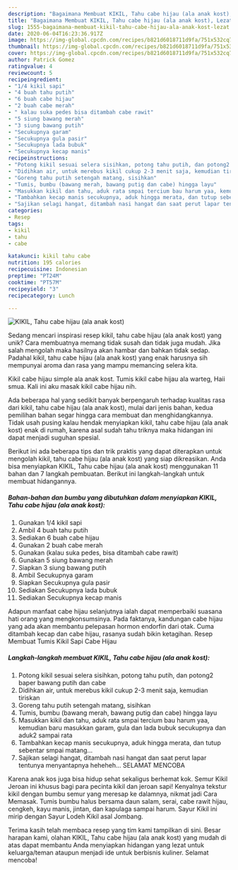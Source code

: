 ```yaml
---
description: "Bagaimana Membuat KIKIL, Tahu cabe hijau (ala anak kost), Lezat"
title: "Bagaimana Membuat KIKIL, Tahu cabe hijau (ala anak kost), Lezat"
slug: 1555-bagaimana-membuat-kikil-tahu-cabe-hijau-ala-anak-kost-lezat
date: 2020-06-04T16:23:36.917Z
image: https://img-global.cpcdn.com/recipes/b821d6018711d9fa/751x532cq70/kikil-tahu-cabe-hijau-ala-anak-kost-foto-resep-utama.jpg
thumbnail: https://img-global.cpcdn.com/recipes/b821d6018711d9fa/751x532cq70/kikil-tahu-cabe-hijau-ala-anak-kost-foto-resep-utama.jpg
cover: https://img-global.cpcdn.com/recipes/b821d6018711d9fa/751x532cq70/kikil-tahu-cabe-hijau-ala-anak-kost-foto-resep-utama.jpg
author: Patrick Gomez
ratingvalue: 4
reviewcount: 5
recipeingredient:
- "1/4 kikil sapi"
- "4 buah tahu putih"
- "6 buah cabe hijau"
- "2 buah cabe merah"
- " kalau suka pedes bisa ditambah cabe rawit"
- "5 siung bawang merah"
- "3 siung bawang putih"
- "Secukupnya garam"
- "Secukupnya gula pasir"
- "Secukupnya lada bubuk"
- "Secukupnya kecap manis"
recipeinstructions:
- "Potong kikil sesuai selera sisihkan, potong tahu putih, dan potong2 baper bawang putih dan cabe"
- "Didihkan air, untuk merebus kikil cukup 2-3 menit saja, kemudian tiriskan"
- "Goreng tahu putih setengah matang, sisihkan"
- "Tumis, bumbu (bawang merah, bawang putig dan cabe) hingga layu"
- "Masukkan kikil dan tahu, aduk rata smpai tercium bau harum yaa, kemudian baru masukkan garam, gula dan lada bubuk secukupnya dan aduk2 sampai rata"
- "Tambahkan kecap manis secukupnya, aduk hingga merata, dan tutup sebentar smpai matang..."
- "Sajikan selagi hangat, ditambah nasi hangat dan saat perut lapar tentunya menyantapnya heheheh... SELAMAT MENCOBA"
categories:
- Resep
tags:
- kikil
- tahu
- cabe

katakunci: kikil tahu cabe 
nutrition: 195 calories
recipecuisine: Indonesian
preptime: "PT24M"
cooktime: "PT57M"
recipeyield: "3"
recipecategory: Lunch

---
```



![KIKIL, Tahu cabe hijau (ala anak kost)](https://img-global.cpcdn.com/recipes/b821d6018711d9fa/751x532cq70/kikil-tahu-cabe-hijau-ala-anak-kost-foto-resep-utama.jpg)

Sedang mencari inspirasi resep kikil, tahu cabe hijau (ala anak kost) yang unik? Cara membuatnya memang tidak susah dan tidak juga mudah. Jika salah mengolah maka hasilnya akan hambar dan bahkan tidak sedap. Padahal kikil, tahu cabe hijau (ala anak kost) yang enak harusnya sih mempunyai aroma dan rasa yang mampu memancing selera kita.

Kikil cabe hijau simple ala anak kost. Tumis kikil cabe hijau ala warteg, Haii smua. Kali ini aku masak kikil cabe hijau nih.

Ada beberapa hal yang sedikit banyak berpengaruh terhadap kualitas rasa dari kikil, tahu cabe hijau (ala anak kost), mulai dari jenis bahan, kedua pemilihan bahan segar hingga cara membuat dan menghidangkannya. Tidak usah pusing kalau hendak menyiapkan kikil, tahu cabe hijau (ala anak kost) enak di rumah, karena asal sudah tahu triknya maka hidangan ini dapat menjadi suguhan spesial.


Berikut ini ada beberapa tips dan trik praktis yang dapat diterapkan untuk mengolah kikil, tahu cabe hijau (ala anak kost) yang siap dikreasikan. Anda bisa menyiapkan KIKIL, Tahu cabe hijau (ala anak kost) menggunakan 11 bahan dan 7 langkah pembuatan. Berikut ini langkah-langkah untuk membuat hidangannya.

<!--inarticleads1-->

##### Bahan-bahan dan bumbu yang dibutuhkan dalam menyiapkan KIKIL, Tahu cabe hijau (ala anak kost):

1. Gunakan 1/4 kikil sapi
1. Ambil 4 buah tahu putih
1. Sediakan 6 buah cabe hijau
1. Gunakan 2 buah cabe merah
1. Gunakan  (kalau suka pedes, bisa ditambah cabe rawit)
1. Gunakan 5 siung bawang merah
1. Siapkan 3 siung bawang putih
1. Ambil Secukupnya garam
1. Siapkan Secukupnya gula pasir
1. Sediakan Secukupnya lada bubuk
1. Sediakan Secukupnya kecap manis


Adapun manfaat cabe hijau selanjutnya ialah dapat memperbaiki suasana hati orang yang mengkonsumsinya. Pada faktanya, kandungan cabe hijau yang ada akan membantu pelepasan hormon endorfin dari otak. Cuma ditambah kecap dan cabe hijau, rasanya sudah bikin ketagihan. Resep Membuat Tumis Kikil Sapi Cabe Hijau 

<!--inarticleads2-->

##### Langkah-langkah membuat KIKIL, Tahu cabe hijau (ala anak kost):

1. Potong kikil sesuai selera sisihkan, potong tahu putih, dan potong2 baper bawang putih dan cabe
1. Didihkan air, untuk merebus kikil cukup 2-3 menit saja, kemudian tiriskan
1. Goreng tahu putih setengah matang, sisihkan
1. Tumis, bumbu (bawang merah, bawang putig dan cabe) hingga layu
1. Masukkan kikil dan tahu, aduk rata smpai tercium bau harum yaa, kemudian baru masukkan garam, gula dan lada bubuk secukupnya dan aduk2 sampai rata
1. Tambahkan kecap manis secukupnya, aduk hingga merata, dan tutup sebentar smpai matang...
1. Sajikan selagi hangat, ditambah nasi hangat dan saat perut lapar tentunya menyantapnya heheheh... SELAMAT MENCOBA


Karena anak kos juga bisa hidup sehat sekaligus berhemat kok. Semur Kikil Jeroan ini khusus bagi para pecinta kikil dan jeroan sapi! Kenyalnya tekstur kikil dengan bumbu semur yang meresap ke dalamnya, nikmat jadi Cara Memasak. Tumis bumbu halus bersama daun salam, serai, cabe rawit hijau, cengkeh, kayu manis, jintan, dan kapulaga sampai harum. Sayur Kikil ini mirip dengan Sayur Lodeh Kikil asal Jombang. 

Terima kasih telah membaca resep yang tim kami tampilkan di sini. Besar harapan kami, olahan KIKIL, Tahu cabe hijau (ala anak kost) yang mudah di atas dapat membantu Anda menyiapkan hidangan yang lezat untuk keluarga/teman ataupun menjadi ide untuk berbisnis kuliner. Selamat mencoba!
